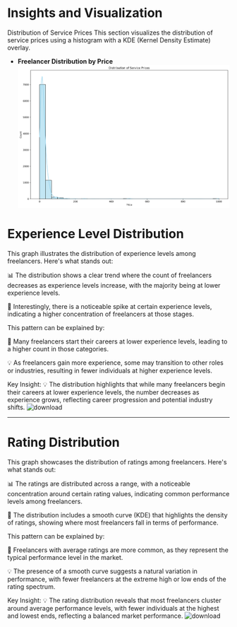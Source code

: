 # Insights and Visualization
Distribution of Service Prices
This section visualizes the distribution of service prices using a histogram with a KDE (Kernel Density Estimate) overlay.
- **Freelancer Distribution by Price**  
![image alt](https://raw.githubusercontent.com/youssefhusain/project-Data-Exploration/main/code%20Scrapping/img/Distribution%20of%20Service%20Prices.png)


# Experience Level Distribution

This graph illustrates the distribution of experience levels among freelancers. Here's what stands out:

📊 The distribution shows a clear trend where the count of freelancers decreases as experience levels increase, with the majority being at lower experience levels.

🚨 Interestingly, there is a noticeable spike at certain experience levels, indicating a higher concentration of freelancers at those stages.

This pattern can be explained by:

🤔 Many freelancers start their careers at lower experience levels, leading to a higher count in those categories.

💡 As freelancers gain more experience, some may transition to other roles or industries, resulting in fewer individuals at higher experience levels.

Key Insight: 
💡 The distribution highlights that while many freelancers begin their careers at lower experience levels, the number decreases as experience grows, reflecting career progression and potential industry shifts.
![download](https://github.com/user-attachments/assets/a19ee305-ff81-4237-9c52-ee0eadf31387)

--------
# Rating Distribution

This graph showcases the distribution of ratings among freelancers. Here's what stands out:

📊 The ratings are distributed across a range, with a noticeable concentration around certain rating values, indicating common performance levels among freelancers.

🚨 The distribution includes a smooth curve (KDE) that highlights the density of ratings, showing where most freelancers fall in terms of performance.

This pattern can be explained by:

🤔 Freelancers with average ratings are more common, as they represent the typical performance level in the market.

💡 The presence of a smooth curve suggests a natural variation in performance, with fewer freelancers at the extreme high or low ends of the rating spectrum.

Key Insight: 
💡 The rating distribution reveals that most freelancers cluster around average performance levels, with fewer individuals at the highest and lowest ends, reflecting a balanced market performance.
![download](https://github.com/user-attachments/assets/c4e2abf1-1794-4172-9cbf-5f16cc4bad52)

